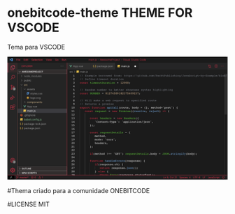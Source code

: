 # onebitcode-theme THEME FOR VSCODE
Tema para VSCODE

![Um texto exemplo](assets/screen-theme.png)

#Thema criado para a comunidade ONEBITCODE

#LICENSE MIT
